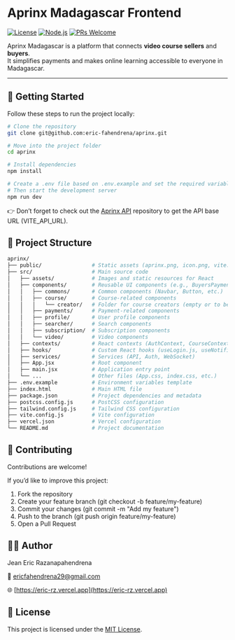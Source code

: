 # Aprinx Madagascar Frontend

[![License](https://img.shields.io/badge/License-MIT-blue.svg)](./LICENSE)
[![Node.js](https://img.shields.io/badge/Node.js-18.x-green)](https://nodejs.org)
[![PRs Welcome](https://img.shields.io/badge/PRs-welcome-brightgreen.svg)](#contributing)

Aprinx Madagascar is a platform that connects **video course sellers** and **buyers**.  
It simplifies payments and makes online learning accessible to everyone in Madagascar.

---

## 🚀 Getting Started

Follow these steps to run the project locally:

```bash
# Clone the repository
git clone git@github.com:eric-fahendrena/aprinx.git

# Move into the project folder
cd aprinx

# Install dependencies
npm install

# Create a .env file based on .env.example and set the required variables
# Then start the development server
npm run dev
```

👉 Don’t forget to check out the [Aprinx API](https://github.com/eric-fahendrena/aprinx-api.git) 
repository to get the API base URL (VITE_API_URL).

## 📂 Project Structure

```bash
aprinx/
├── public/                # Static assets (aprinx.png, icon.png, vite.svg)
├── src/                   # Main source code
│   ├── assets/            # Images and static resources for React
│   ├── components/        # Reusable UI components (e.g., BuyersPaymentsPage.jsx, VideoDetailPage.jsx, etc.)
│   │   ├── commons/       # Common components (Navbar, Button, etc.)
│   │   ├── course/        # Course-related components
│   │   │   └── creator/   # Folder for course creators (empty or to be completed)
│   │   ├── payments/      # Payment-related components
│   │   ├── profile/       # User profile components
│   │   ├── searcher/      # Search components
│   │   ├── subscription/  # Subscription components
│   │   └── video/         # Video components
│   ├── contexts/          # React contexts (AuthContext, CourseContext, etc.)
│   ├── hooks/             # Custom React hooks (useLogin.js, useNotifications.js)
│   ├── services/          # Services (API, Auth, WebSocket)
│   ├── App.jsx            # Root component
│   ├── main.jsx           # Application entry point
│   └── ...                # Other files (App.css, index.css, etc.)
├── .env.example           # Environment variables template
├── index.html             # Main HTML file
├── package.json           # Project dependencies and metadata
├── postcss.config.js      # PostCSS configuration
├── tailwind.config.js     # Tailwind CSS configuration
├── vite.config.js         # Vite configuration
├── vercel.json            # Vercel configuration
└── README.md              # Project documentation

```

## 🤝 Contributing

Contributions are welcome!

If you’d like to improve this project:

1. Fork the repository
2. Create your feature branch (git checkout -b feature/my-feature)
3. Commit your changes (git commit -m "Add my feature")
4. Push to the branch (git push origin feature/my-feature)
5. Open a Pull Request

## 👨‍💻 Author
Jean Eric Razanapahendrena

📧 [ericfahendrena29@gmail.com](mailto:ericfahendrena29@gmail.com)

🌐 [https://eric-rz.vercel.app](https://eric-rz.vercel.app)

## 📜 License

This project is licensed under the [MIT License](./LICENSE).
